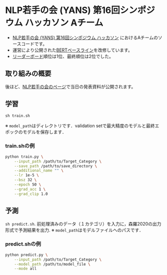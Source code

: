 # NLP若手の会 (YANS) 第16回シンポジウム ハッカソン Aチーム

- [NLP若手の会 (YANS) 第16回シンポジウム ハッカソン](https://yans.anlp.jp/entry/yans2021hackathon) におけるAチームのソースコードです。
- 運営により公開された[BERTベースライン](https://github.com/ujiuji1259/shinra-attribute-extraction)を改修しています。
- [リーダーボード](https://yans2021hackathon.pythonanywhere.com/)順位は1位、最終順位は2位でした。

## 取り組みの概要

後ほど、[NLP若手の会のページ](https://yans.anlp.jp/)で当日の発表資料が公開されます。

## 学習
`sh train.sh`

※ `model_path`はディレクトリです．validation setで最大精度のモデルと最終エポックのモデルを保存します．

### train.shの例
```bash
python train.py \
    --input_path /path/to/Target_Category \
    --save_path /path/to/save_directory \
    --additional_name "" \
    --lr 1e-5 \
    --bsz 32 \
    --epoch 50 \
    --grad_acc 1 \
    --grad_clip 1.0
```

## 予測
`sh predict.sh`.
前処理済みのデータ（１カテゴリ）を入力に，森羅2020の出力形式で予測結果を出力.
※ `model_path`はモデルファイルへのパスです．

### predict.shの例
```bash
python predict.py \
    --input_path /path/to/Target_Category \
    --model_path /path/to/model_file \
    --mode all
```
